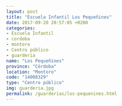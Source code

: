```yaml
---
layout: post
title: "Escuela Infantil Los Pequeñines"
date: 2017-09-20 20:57:05 +0200
categories:
- Escuela Infantil
- cordoba
- montoro
- Centro público
- guarderia
name: "Los Pequeñines"
province: "Córdoba"
location: "Montoro"
code: "14008329"
type: "Centro público"
img: guarderia.jpg
permalink: /guarderias/los-pequenines.html
---
```

